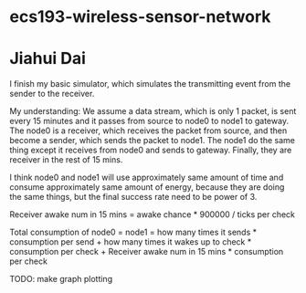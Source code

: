# ecs193-wireless-sensor-network

# Jiahui Dai

I finish my basic simulator, which simulates the transmitting event from the sender to the receiver. 

My understanding:
We assume a data stream, which is only 1 packet, is sent every 15 minutes and it passes from source to node0 to node1 to gateway. The node0 is a receiver, which receives the packet from source, and then become a sender, which sends the packet to node1. The node1 do the same thing except it receives from node0 and sends to gateway. Finally, they are receiver in the rest of 15 mins.

I think node0 and node1 will use approximately same amount of time and consume approximately same amount of energy, because they are doing the same things, but the final success rate need to be power of 3.

Receiver awake num in 15 mins = awake chance * 900000 / ticks per check 

Total consumption of node0 = node1 = how many times it sends * consumption per send + how many times it wakes up to check * consumption per check + Receiver awake num in 15 mins * consumption per check


TODO: make graph plotting
